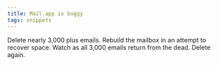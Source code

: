 ```yaml
---
title: Mail.app is buggy
tags: snippets
---
```


Delete nearly 3,000 plus emails. Rebuild the mailbox in an attempt to recover space. Watch as all 3,000 emails return from the dead. Delete again.
